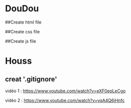 # DouDou

##Create html file

##Create css file

##Create js file

# Houss 

## creat '.gitignore'

vidéo 1 : https://www.youtube.com/watch?v=eXF0epLeCgo

vidéo 2 : https://www.youtube.com/watch?v=yqA4Q6jHnfc